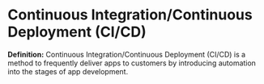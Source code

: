 # Continuous Integration/Continuous Deployment (CI/CD)
**Definition:** Continuous Integration/Continuous Deployment (CI/CD) is a method to frequently deliver apps to customers by introducing automation into the stages of app development.

